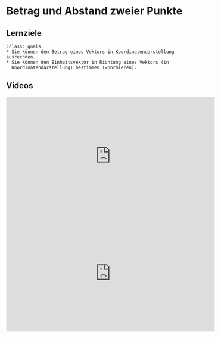 # Betrag und Abstand zweier Punkte

## Lernziele

```{admonition} Lernziele 
:class: goals
* Sie können den Betrag eines Vektors in Koordinatendarstellung ausrechnen.
* Sie können den Einheitsvektor in Richtung eines Vektors (in
  Koordinatendarstellung) bestimmen (=normieren).
```

## Videos

<iframe width="560" height="315" src="https://www.youtube.com/embed/zFKvZpzzO7M" title="YouTube video player" frameborder="0" allow="accelerometer; autoplay; clipboard-write; encrypted-media; gyroscope; picture-in-picture" allowfullscreen></iframe>

<iframe width="560" height="315" src="https://www.youtube.com/embed/eXSMrAB-miM" title="YouTube video player" frameborder="0" allow="accelerometer; autoplay; clipboard-write; encrypted-media; gyroscope; picture-in-picture" allowfullscreen></iframe>
